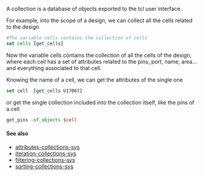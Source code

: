 A collection is a database of objects exported to the tcl user interface.

For example, into the scope of a design, we can collect all the cells related to the design

```tcl
#The variable cells contains the collection of cells
set cells [get_cells]
```

Now the variable cells contains the collection of all the cells of the design, where each cell has a set of attributes related to the pins, port, name, area... and everything associated to that cell.

Knowing the name of a cell, we can get the attributes of the single one
```tcl
set cell  [get_cells U17067]
```

or get the single collection included into the collection itself, like the pins of a cell
```tcl
get_pins -of_objects $cell
```


#### See also
- [attributes-collections-sys](attributes-collections-sys.md)
- [iteration-collections-sys](iteration-collections-sys.md)
- [filtering-collections-sys](filtering-collections-sys.md)
- [sorting-collections-sys](notes/sorting-collections-sys.md)
